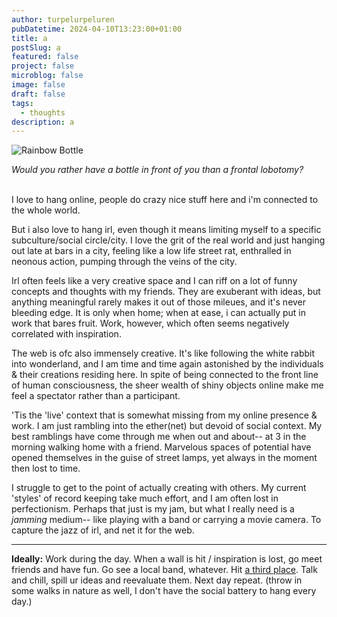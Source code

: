```yaml
---
author: turpelurpeluren
pubDatetime: 2024-04-10T13:23:00+01:00
title: a
postSlug: a
featured: false
project: false
microblog: false
image: false
draft: false
tags:
  - thoughts
description: a
---
```

![Rainbow Bottle](@assets/images/bar.jpg)
<figcaption><i>Would you rather have a bottle in front of you than a frontal lobotomy?</i> </figcaption>
<br>

I love to hang online, people do crazy nice stuff here and i'm connected to the whole world. 

But i also love to hang irl, even though it means limiting myself to a specific subculture/social circle/city. I love the grit of the real world and just hanging out late at bars in a city, feeling like a low life street rat, enthralled in neonous action, pumping through the veins of the city.

Irl often feels like a very creative space and I can riff on a lot of funny concepts and thoughts with my friends. They are exuberant with ideas, but anything meaningful rarely makes it out of those mileues, and it's never bleeding edge. It is only when home; when at ease, i can actually put in work that bares fruit. Work, however, which often seems negatively correlated with inspiration.

The web is ofc also immensely creative. It's like following the white rabbit into wonderland, and I am time and time again astonished by the individuals & their creations residing here. In spite of being connected to the front line of human consciousness, the sheer wealth of shiny objects online make me feel a spectator rather than a participant.

'Tis the 'live' context that is somewhat missing from my online presence & work. I am just rambling into the ether(net) but devoid of social context. My best ramblings have come through me when out and about-- at 3 in the morning walking home with a friend. Marvelous spaces of potential have opened themselves in the guise of street lamps, yet always in the moment then lost to time.

I struggle to get to the point of actually creating with others. My current 'styles' of record keeping take much effort, and I am often lost in perfectionism. Perhaps that just is my jam, but what I really need is a *jamming* medium-- like playing with a band or carrying a movie camera. To capture the jazz of irl, and net it for the web. 

---

**Ideally:** Work during the day. When a wall is hit / inspiration is lost, go meet friends and have fun. Go see a local band, whatever. Hit [a third place](/posts/third-place). Talk and chill, spill ur ideas and reevaluate them. Next day repeat. (throw in some walks in nature as well, I don't have the social battery to hang every day.)